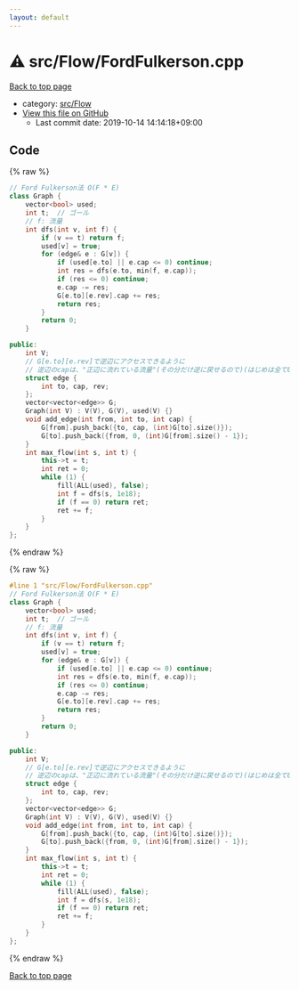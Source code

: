 ```yaml
---
layout: default
---
```


<!-- mathjax config similar to math.stackexchange -->
<script type="text/javascript" async
  src="https://cdnjs.cloudflare.com/ajax/libs/mathjax/2.7.5/MathJax.js?config=TeX-MML-AM_CHTML">
</script>
<script type="text/x-mathjax-config">
  MathJax.Hub.Config({
    TeX: { equationNumbers: { autoNumber: "AMS" }},
    tex2jax: {
      inlineMath: [ ['$','$'] ],
      processEscapes: true
    },
    "HTML-CSS": { matchFontHeight: false },
    displayAlign: "left",
    displayIndent: "2em"
  });
</script>

<script type="text/javascript" src="https://cdnjs.cloudflare.com/ajax/libs/jquery/3.4.1/jquery.min.js"></script>
<script src="https://cdn.jsdelivr.net/npm/jquery-balloon-js@1.1.2/jquery.balloon.min.js" integrity="sha256-ZEYs9VrgAeNuPvs15E39OsyOJaIkXEEt10fzxJ20+2I=" crossorigin="anonymous"></script>
<script type="text/javascript" src="../../../assets/js/copy-button.js"></script>
<link rel="stylesheet" href="../../../assets/css/copy-button.css" />


# :warning: src/Flow/FordFulkerson.cpp

<a href="../../../index.html">Back to top page</a>

* category: <a href="../../../index.html#29f578163eb30c67e395a84ad90553a2">src/Flow</a>
* <a href="{{ site.github.repository_url }}/blob/master/src/Flow/FordFulkerson.cpp">View this file on GitHub</a>
    - Last commit date: 2019-10-14 14:14:18+09:00




## Code

<a id="unbundled"></a>
{% raw %}
```cpp
// Ford Fulkerson法 O(F * E)
class Graph {
    vector<bool> used;
    int t;  // ゴール
    // f: 流量
    int dfs(int v, int f) {
        if (v == t) return f;
        used[v] = true;
        for (edge& e : G[v]) {
            if (used[e.to] || e.cap <= 0) continue;
            int res = dfs(e.to, min(f, e.cap));
            if (res <= 0) continue;
            e.cap -= res;
            G[e.to][e.rev].cap += res;
            return res;
        }
        return 0;
    }

public:
    int V;
    // G[e.to][e.rev]で逆辺にアクセスできるように
    // 逆辺のcapは、"正辺に流れている流量"(その分だけ逆に戻せるので)(はじめは全て0)
    struct edge {
        int to, cap, rev;
    };
    vector<vector<edge>> G;
    Graph(int V) : V(V), G(V), used(V) {}
    void add_edge(int from, int to, int cap) {
        G[from].push_back({to, cap, (int)G[to].size()});
        G[to].push_back({from, 0, (int)G[from].size() - 1});
    }
    int max_flow(int s, int t) {
        this->t = t;
        int ret = 0;
        while (1) {
            fill(ALL(used), false);
            int f = dfs(s, 1e18);
            if (f == 0) return ret;
            ret += f;
        }
    }
};

```
{% endraw %}

<a id="bundled"></a>
{% raw %}
```cpp
#line 1 "src/Flow/FordFulkerson.cpp"
// Ford Fulkerson法 O(F * E)
class Graph {
    vector<bool> used;
    int t;  // ゴール
    // f: 流量
    int dfs(int v, int f) {
        if (v == t) return f;
        used[v] = true;
        for (edge& e : G[v]) {
            if (used[e.to] || e.cap <= 0) continue;
            int res = dfs(e.to, min(f, e.cap));
            if (res <= 0) continue;
            e.cap -= res;
            G[e.to][e.rev].cap += res;
            return res;
        }
        return 0;
    }

public:
    int V;
    // G[e.to][e.rev]で逆辺にアクセスできるように
    // 逆辺のcapは、"正辺に流れている流量"(その分だけ逆に戻せるので)(はじめは全て0)
    struct edge {
        int to, cap, rev;
    };
    vector<vector<edge>> G;
    Graph(int V) : V(V), G(V), used(V) {}
    void add_edge(int from, int to, int cap) {
        G[from].push_back({to, cap, (int)G[to].size()});
        G[to].push_back({from, 0, (int)G[from].size() - 1});
    }
    int max_flow(int s, int t) {
        this->t = t;
        int ret = 0;
        while (1) {
            fill(ALL(used), false);
            int f = dfs(s, 1e18);
            if (f == 0) return ret;
            ret += f;
        }
    }
};

```
{% endraw %}

<a href="../../../index.html">Back to top page</a>

